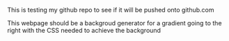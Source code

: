 This is testing my github repo to see if it will be pushed onto github.com

This webpage should be a backgroud generator for a gradient going to the right with the CSS needed to achieve the background 